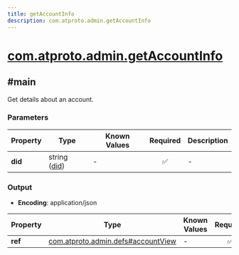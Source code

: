 ```yaml
---
title: getAccountInfo
description: com.atproto.admin.getAccountInfo
---
```


# [com.atproto.admin.getAccountInfo](https://github.com/myConsciousness/atproto.dart/blob/main/lexicons/com/atproto/admin/getAccountInfo.json)

## #main

Get details about an account.

### Parameters

| Property | Type | Known Values | Required | Description |
| --- | --- | --- | :---: | --- |
| **did** | string ([did](https://atproto.com/specs/did)) | - | ✅ | - |

### Output

- **Encoding**: application/json

| Property | Type | Known Values | Required | Description |
| --- | --- | --- | :---: | --- |
| **ref** | [com.atproto.admin.defs#accountView](../../../../lexicons/com/atproto/admin/defs.md#accountview) | - | ✅ | - |
